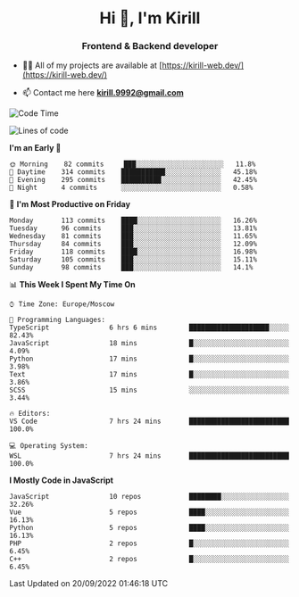 <h1 align="center">Hi 👋, I'm Kirill</h1>
<h3 align="center">Frontend & Backend developer</h3>

- 👨‍💻 All of my projects are available at [https://kirill-web.dev/](https://kirill-web.dev/)

- 📫 Contact me here **kirill.9992@gmail.com**











<!--START_SECTION:waka-->
![Code Time](http://img.shields.io/badge/Code%20Time-1%2C114%20hrs%204%20mins-blue)

![Lines of code](https://img.shields.io/badge/From%20Hello%20World%20I%27ve%20Written-526%20Thousand%20lines%20of%20code-blue)

**I'm an Early 🐤** 

```text
🌞 Morning    82 commits     ███░░░░░░░░░░░░░░░░░░░░░░   11.8% 
🌆 Daytime    314 commits    ███████████░░░░░░░░░░░░░░   45.18% 
🌃 Evening    295 commits    ██████████░░░░░░░░░░░░░░░   42.45% 
🌙 Night      4 commits      ░░░░░░░░░░░░░░░░░░░░░░░░░   0.58%

```
📅 **I'm Most Productive on Friday** 

```text
Monday       113 commits    ████░░░░░░░░░░░░░░░░░░░░░   16.26% 
Tuesday      96 commits     ███░░░░░░░░░░░░░░░░░░░░░░   13.81% 
Wednesday    81 commits     ███░░░░░░░░░░░░░░░░░░░░░░   11.65% 
Thursday     84 commits     ███░░░░░░░░░░░░░░░░░░░░░░   12.09% 
Friday       118 commits    ████░░░░░░░░░░░░░░░░░░░░░   16.98% 
Saturday     105 commits    ███░░░░░░░░░░░░░░░░░░░░░░   15.11% 
Sunday       98 commits     ███░░░░░░░░░░░░░░░░░░░░░░   14.1%

```


📊 **This Week I Spent My Time On** 

```text
⌚︎ Time Zone: Europe/Moscow

💬 Programming Languages: 
TypeScript               6 hrs 6 mins        ████████████████████░░░░░   82.43% 
JavaScript               18 mins             █░░░░░░░░░░░░░░░░░░░░░░░░   4.09% 
Python                   17 mins             █░░░░░░░░░░░░░░░░░░░░░░░░   3.98% 
Text                     17 mins             █░░░░░░░░░░░░░░░░░░░░░░░░   3.86% 
SCSS                     15 mins             ░░░░░░░░░░░░░░░░░░░░░░░░░   3.44%

🔥 Editors: 
VS Code                  7 hrs 24 mins       █████████████████████████   100.0%

💻 Operating System: 
WSL                      7 hrs 24 mins       █████████████████████████   100.0%

```

**I Mostly Code in JavaScript** 

```text
JavaScript               10 repos            ████████░░░░░░░░░░░░░░░░░   32.26% 
Vue                      5 repos             ████░░░░░░░░░░░░░░░░░░░░░   16.13% 
Python                   5 repos             ████░░░░░░░░░░░░░░░░░░░░░   16.13% 
PHP                      2 repos             █░░░░░░░░░░░░░░░░░░░░░░░░   6.45% 
C++                      2 repos             █░░░░░░░░░░░░░░░░░░░░░░░░   6.45%

```



 Last Updated on 20/09/2022 01:46:18 UTC
<!--END_SECTION:waka-->

